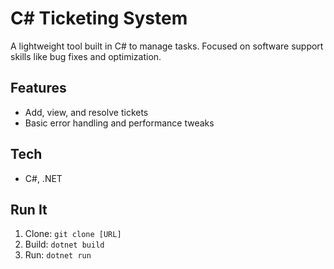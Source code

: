 # C# Ticketing System
A lightweight tool built in C# to manage tasks. Focused on software support skills like bug fixes and optimization.

## Features
- Add, view, and resolve tickets
- Basic error handling and performance tweaks

## Tech
- C#, .NET

## Run It
1. Clone: `git clone [URL]`
2. Build: `dotnet build`
3. Run: `dotnet run`
